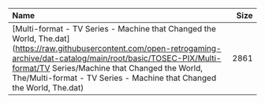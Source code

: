 |Name|Size|
|:---|---:|
|[Multi-format - TV Series - Machine that Changed the World, The.dat](https://raw.githubusercontent.com/open-retrogaming-archive/dat-catalog/main/root/basic/TOSEC-PIX/Multi-format/TV Series/Machine that Changed the World, The/Multi-format - TV Series - Machine that Changed the World, The.dat)|2861|
